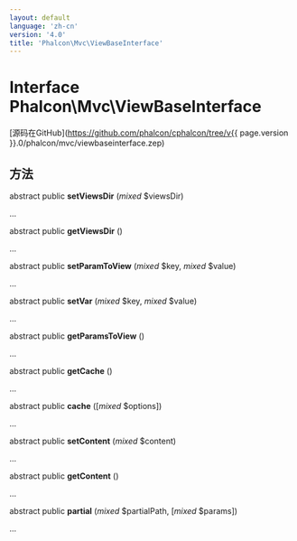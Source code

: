 ```yaml
---
layout: default
language: 'zh-cn'
version: '4.0'
title: 'Phalcon\Mvc\ViewBaseInterface'
---
```


# Interface **Phalcon\Mvc\ViewBaseInterface**

[源码在GitHub](https://github.com/phalcon/cphalcon/tree/v{{ page.version }}.0/phalcon/mvc/viewbaseinterface.zep)

## 方法

abstract public **setViewsDir** (*mixed* $viewsDir)

...

abstract public **getViewsDir** ()

...

abstract public **setParamToView** (*mixed* $key, *mixed* $value)

...

abstract public **setVar** (*mixed* $key, *mixed* $value)

...

abstract public **getParamsToView** ()

...

abstract public **getCache** ()

...

abstract public **cache** ([*mixed* $options])

...

abstract public **setContent** (*mixed* $content)

...

abstract public **getContent** ()

...

abstract public **partial** (*mixed* $partialPath, [*mixed* $params])

...